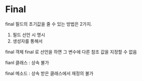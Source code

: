 # Final

final 필드의 초기값을 줄 수 있는 방법은 2가지.

1. 필드 선언 시 명시
2. 생성자를 통해서



final 객체 final 로 선언을 하면 그 변수에 다른 참조 값을 지정할 수 없음

fianl 클래스 : 상속 불가

final 메소드 : 상속 받은 클래스에서 재정의 불가
